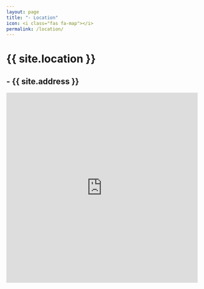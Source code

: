 ```yaml
---
layout: page
title: "- Location"
icon: <i class="fas fa-map"></i>
permalink: /location/
---
```

# {{ site.location }}
## - {{ site.address }}
<iframe src="https://www.google.com/maps/embed?pb=!1m18!1m12!1m3!1d1606.3585117474738!2d127.3440439635228!3d36.36763261757487!2m3!1f0!2f0!3f0!3m2!1i1024!2i768!4f13.1!3m3!1m2!1s0x35654ba17aa0db65%3A0x8b0fc59c361a5666!2zRGFlamVvbiwgR3VuZy1kb25nLCDstqnrgqjrjIDtlZnqtZAg6rO16rO864yA7ZWZMe2YuOq0gA!5e0!3m2!1sen!2skr!4v1536292652133" width="100%" height="500" frameborder="0" style="border:0" allowfullscreen></iframe>
  ㅤㅤㅤ
       &nbsp;
       &nbsp;
<!--
<div class="alert alert-info" role="alert">
  Comming Soon.
</div>
-->

